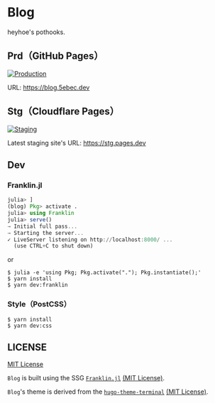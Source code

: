 # Blog

heyhoe's pothooks.

## Prd（GitHub Pages）
[![Production](https://github.com/5ebec/blog/workflows/Production/badge.svg)](https://github.com/5ebec/blog/actions?query=workflow%3A%22Production%22)

URL: https://blog.5ebec.dev

## Stg（Cloudflare Pages）
[![Staging](https://github.com/5ebec/blog/workflows/Staging/badge.svg)](https://github.com/5ebec/blog/actions?query=workflow%3A%22Staging%22)

Latest staging site's URL: https://stg.pages.dev

## Dev
### Franklin.jl
```julia
julia> ]
(blog) Pkg> activate .
julia> using Franklin
julia> serve()
→ Initial full pass...
→ Starting the server...
✓ LiveServer listening on http://localhost:8000/ ...
  (use CTRL+C to shut down)
```

or

```shell
$ julia -e 'using Pkg; Pkg.activate("."); Pkg.instantiate();'
$ yarn install
$ yarn dev:franklin
```

### Style（PostCSS）
```shell
$ yarn install
$ yarn dev:css
```

## LICENSE
[MIT License](./LICENSE)

`Blog` is built using the SSG [`Franklin.jl`](https://github.com/tlienart/Franklin.jl) [(MIT License)](https://github.com/tlienart/Franklin.jl/blob/master/LICENSE.md).

`Blog`'s theme is derived from the [`hugo-theme-terminal`](https://github.com/panr/hugo-theme-terminal/) [(MIT License)](https://github.com/panr/hugo-theme-terminal/blob/master/LICENSE.md).
